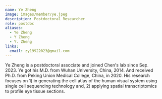 ```yaml
---
name: Ye Zheng
image: images/member/ye.jpeg
description: Postdoctoral Researcher
role: postdoc
aliases:
  - Ye Zheng
  - Y Zheng
  - Y. Zheng
links:
  email: zy19922023@gmail.com
---
```


Ye Zheng is a postdoctoral associate and joined Chen's lab since Sep. 2023. Ye got his M.D. from Wuhan University, China, 2014. And received Ph.D. from Peking Union Medical College, China, in 2020. His research focuses on 1) in generating the cell atlas of the human visual system using single cell sequencing technology and, 2) applying spatial transcriptomics to profile eye tissue sections. 

